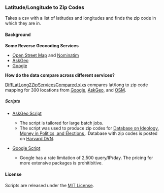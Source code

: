 ### Latitude/Longitude to Zip Codes

Takes a csv with a list of latitudes and longitudes and finds the zip code in which they are in.

#### Background

**Some Reverse Geocoding Services**

* [Open Street Map](http://www.openstreetmap.org/) and [Nominatim](https://github.com/twain47/Nominatim)
* [AskGeo](http://askgeo.com/)
* [Google](https://developers.google.com/maps/)

**How do the data compare across different services?**

[DiffLatLong2ZipServicesCompared.xlxs](DiffLatLong2ZipServicesCompared.xlsx) compares lat/long to zip code mapping for 300 locations from [Google](https://developers.google.com/maps/), [AskGeo](http://askgeo.com/), and [OSM](http://www.openstreetmap.org/).

##### Scripts

* [AskGeo Script](askgeo) 
  * The script is tailored for large batch jobs. 
  * The script was used to produce zip codes for [Database on Ideology, Money in Politics, and Elections ](http://data.stanford.edu/dime). Database with zip codes is posted on [Harvard DVN](http://dx.doi.org/10.7910/DVN/28957). 

* [Google Script](google)
  * Google has a rate limitation of 2,500 query/IP/day. The pricing for more extensive packages is prohitibitive.

#### License
Scripts are released under the [MIT License](License.md).
